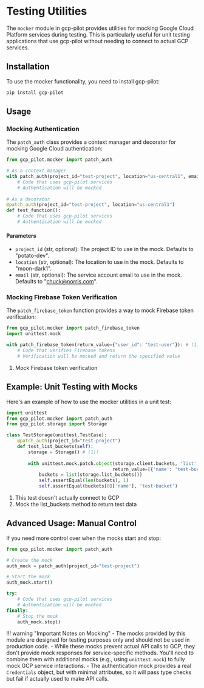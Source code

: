 # Testing Utilities

The `mocker` module in gcp-pilot provides utilities for mocking Google Cloud Platform services during testing. This is particularly useful for unit testing applications that use gcp-pilot without needing to connect to actual GCP services.

## Installation

To use the mocker functionality, you need to install gcp-pilot:

```bash title="Install gcp-pilot"
pip install gcp-pilot
```

## Usage

### Mocking Authentication

The `patch_auth` class provides a context manager and decorator for mocking Google Cloud authentication:

```python title="Mock Authentication with patch_auth"
from gcp_pilot.mocker import patch_auth

# As a context manager
with patch_auth(project_id="test-project", location="us-central1", email="test@example.com"):
    # Code that uses gcp-pilot services
    # Authentication will be mocked
    
# As a decorator
@patch_auth(project_id="test-project", location="us-central1")
def test_function():
    # Code that uses gcp-pilot services
    # Authentication will be mocked
```

#### Parameters

- `project_id` (str, optional): The project ID to use in the mock. Defaults to "potato-dev".
- `location` (str, optional): The location to use in the mock. Defaults to "moon-dark1".
- `email` (str, optional): The service account email to use in the mock. Defaults to "chuck@norris.com".

### Mocking Firebase Token Verification

The `patch_firebase_token` function provides a way to mock Firebase token verification:

```python title="Mock Firebase Token Verification"
from gcp_pilot.mocker import patch_firebase_token
import unittest.mock

with patch_firebase_token(return_value={"user_id": "test-user"}): # (1)!
    # Code that verifies Firebase tokens
    # Verification will be mocked and return the specified value
```

1.  Mock Firebase token verification

## Example: Unit Testing with Mocks

Here's an example of how to use the mocker utilities in a unit test:

```python title="Unit Test Example with Mocks"
import unittest
from gcp_pilot.mocker import patch_auth
from gcp_pilot.storage import Storage

class TestStorage(unittest.TestCase):
    @patch_auth(project_id="test-project")
    def test_list_buckets(self):
        storage = Storage() # (1)!
        
        with unittest.mock.patch.object(storage.client.buckets, 'list',  # (2)!
                                       return_value=[{'name': 'test-bucket'}]):
            buckets = list(storage.list_buckets())
            self.assertEqual(len(buckets), 1)
            self.assertEqual(buckets[0]['name'], 'test-bucket')
```

1.  This test doesn't actually connect to GCP
2.  Mock the list_buckets method to return test data

## Advanced Usage: Manual Control

If you need more control over when the mocks start and stop:

```python title="Manual Control of Mocks"
from gcp_pilot.mocker import patch_auth

# Create the mock
auth_mock = patch_auth(project_id="test-project")

# Start the mock
auth_mock.start()

try:
    # Code that uses gcp-pilot services
    # Authentication will be mocked
finally:
    # Stop the mock
    auth_mock.stop()
```

!!! warning "Important Notes on Mocking"
    - The mocks provided by this module are designed for testing purposes only and should not be used in production code.
    - While these mocks prevent actual API calls to GCP, they don't provide mock responses for service-specific methods. You'll need to combine them with additional mocks (e.g., using `unittest.mock`) to fully mock GCP service interactions.
    - The authentication mock provides a real `Credentials` object, but with minimal attributes, so it will pass type checks but fail if actually used to make API calls.